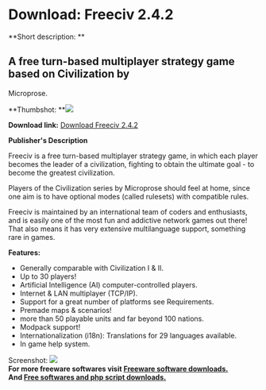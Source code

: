 # Download: Freeciv 2.4.2

**Short description: **

## A free turn-based multiplayer strategy game based on Civilization by
Microprose.

  
**Thumbshot: **![](http://www.freewarefiles.com/screenshot/freeciv_md.jpg)   
  
**Download link:** [Download Freeciv 2.4.2](http://freesoftwares.boysofts.com/Freeciv_program_35340.html)  
  

**Publisher's Description**  
  

Freeciv is a free turn-based multiplayer strategy game, in which each player
becomes the leader of a civilization, fighting to obtain the ultimate goal -
to become the greatest civilization.

Players of the Civilization series by Microprose should feel at home, since
one aim is to have optional modes (called rulesets) with compatible rules.

Freeciv is maintained by an international team of coders and enthusiasts, and
is easily one of the most fun and addictive network games out there! That also
means it has very extensive multilanguage support, something rare in games.

**Features:**

  * Generally comparable with Civilization I & II. 
  * Up to 30 players! 
  * Artificial Intelligence (AI) computer-controlled players. 
  * Internet & LAN multiplayer (TCP/IP). 
  * Support for a great number of platforms see Requirements. 
  * Premade maps & scenarios! 
  * more than 50 playable units and far beyond 100 nations. 
  * Modpack support! 
  * Internationalization (i18n): Translations for 29 languages available. 
  * In game help system. 

  
  
Screenshot: ![](http://www.freewarefiles.com/screenshot/freeciv.jpg)  
**For more freeware softwares visit [Freeware software downloads.](http://freesoftwares.boysofts.com/)**   
**And [Free softwares and php script downloads.](http://www.boysofts.com/)**

